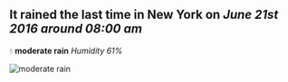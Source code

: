 ## It rained the last time in New York on *June 21st 2016 around 08:00 am*
💧  **moderate rain** *Humidity 61%*

![moderate rain](http://openweathermap.org/img/w/10d.png)
